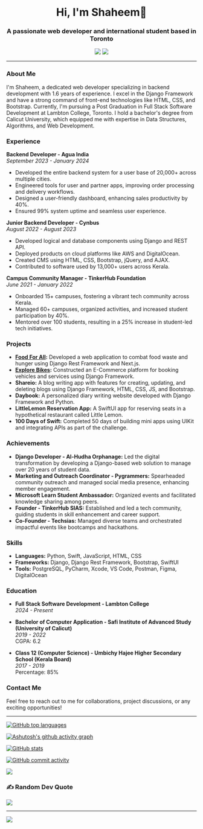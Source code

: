 <h1 align="center">Hi, I'm Shaheem👋</h1>
<h3 align="center">A passionate web developer and international student based in Toronto</h3>

<p align="center">
<!--   <a href="mailto:shaheempp@example.com"><img src="https://img.shields.io/badge/Email-shaheempp%40example.com-red"></a> -->
  <a href="https://www.linkedin.com/in/shaheem-pp/"><img src="https://img.shields.io/badge/LinkedIn-Shaheem%20PP-blue"></a>
  <a href="https://shaheem.netlify.app"><img src="https://img.shields.io/badge/Personal%20Website-shaheem--pp-lightgrey"></a>
</p>

---

### About Me

I'm Shaheem, a dedicated web developer specializing in backend development with 1.6 years of experience. I excel in the Django Framework and have a strong command of front-end technologies like HTML, CSS, and Bootstrap. Currently, I'm pursuing a Post Graduation in Full Stack Software Development at Lambton College, Toronto. I hold a bachelor's degree from Calicut University, which equipped me with expertise in Data Structures, Algorithms, and Web Development.

### Experience

**Backend Developer - Agua India**  
*September 2023 - January 2024*  
- Developed the entire backend system for a user base of 20,000+ across multiple cities.
- Engineered tools for user and partner apps, improving order processing and delivery workflows.
- Designed a user-friendly dashboard, enhancing sales productivity by 40%.
- Ensured 99% system uptime and seamless user experience.

**Junior Backend Developer - Cynbus**  
*August 2022 - August 2023*  
- Developed logical and database components using Django and REST API.
- Deployed products on cloud platforms like AWS and DigitalOcean.
- Created CMS using HTML, CSS, Bootstrap, jQuery, and AJAX.
- Contributed to software used by 13,000+ users across Kerala.

**Campus Community Manager - TinkerHub Foundation**  
*June 2021 - January 2022*  
- Onboarded 15+ campuses, fostering a vibrant tech community across Kerala.
- Managed 60+ campuses, organized activities, and increased student participation by 40%.
- Mentored over 100 students, resulting in a 25% increase in student-led tech initiatives.

### Projects

- **[Food For All](https://github.com/AkshayBenny/food-surplus-detection):** Developed a web application to combat food waste and hunger using Django Rest Framework and Next.js.
- **[Explore Bikes](https://github.com/shaheem-pp/Explore-Bikes):** Constructed an E-Commerce platform for booking vehicles and services using Django Framework.
- **Shareio:** A blog writing app with features for creating, updating, and deleting blogs using Django Framework, HTML, CSS, JS, and Bootstrap.
- **Daybook:** A personalized diary writing website developed with Django Framework and Python.
- **LittleLemon Reservation App:** A SwiftUI app for reserving seats in a hypothetical restaurant called Little Lemon.
- **100 Days of Swift:** Completed 50 days of building mini apps using UIKit and integrating APIs as part of the challenge.

### Achievements

- **Django Developer - Al-Hudha Orphanage:** Led the digital transformation by developing a Django-based web solution to manage over 20 years of student data.
- **Marketing and Outreach Coordinator - Pygrammers:** Spearheaded community outreach and managed social media presence, enhancing member engagement.
- **Microsoft Learn Student Ambassador:** Organized events and facilitated knowledge sharing among peers.
- **Founder - TinkerHub SIAS:** Established and led a tech community, guiding students in skill enhancement and career support.
- **Co-Founder - Techsias:** Managed diverse teams and orchestrated impactful events like bootcamps and hackathons.

### Skills

- **Languages:** Python, Swift, JavaScript, HTML, CSS
- **Frameworks:** Django, Django Rest Framework, Bootstrap, SwiftUI
- **Tools:** PostgreSQL, PyCharm, Xcode, VS Code, Postman, Figma, DigitalOcean

### Education

- **Full Stack Software Development - Lambton College**  
  *2024 - Present*
  
- **Bachelor of Computer Application - Safi Institute of Advanced Study (University of Calicut)**  
  *2019 - 2022*  
  CGPA: 6.2

- **Class 12 (Computer Science) - Umbichy Hajee Higher Secondary School (Kerala Board)**  
  *2017 - 2019*  
  Percentage: 85%

### Contact Me

Feel free to reach out to me for collaborations, project discussions, or any exciting opportunities!

------

[![GitHub top languages](https://github-readme-stats.vercel.app/api/top-langs/?username=shaheem-pp&hide=javascript,scss,css,HTML,less&theme=blue-green&hide_border=false&include_all_commits=false&count_private=true&layout=compact&langs_count=6&hide_progress=true)]()

[![Ashutosh's github activity graph](https://github-readme-activity-graph.vercel.app/graph?username=shaheem-pp&theme=github-compact)](https://github.com/ashutosh00710/github-readme-activity-graph)

[![GitHub stats](https://github-readme-stats.vercel.app/api?username=shaheem-pp&theme=blue-green&hide_border=false&include_all_commits=false&count_private=true)]()

[![GitHub commit activity](https://github-readme-streak-stats.herokuapp.com/?user=shaheem-pp&theme=blue-green&hide_border=false)]()

![](https://github-profile-trophy.vercel.app/?username=shaheem-pp&theme=matrix&no-frame=false&no-bg=false&margin-w=4)

### ✍️ Random Dev Quote
![](https://quotes-github-readme.vercel.app/api?type=horizontal&theme=dark)

---
[![](https://visitcount.itsvg.in/api?id=shaheem-pp&icon=5&color=3)](https://visitcount.itsvg.in)

